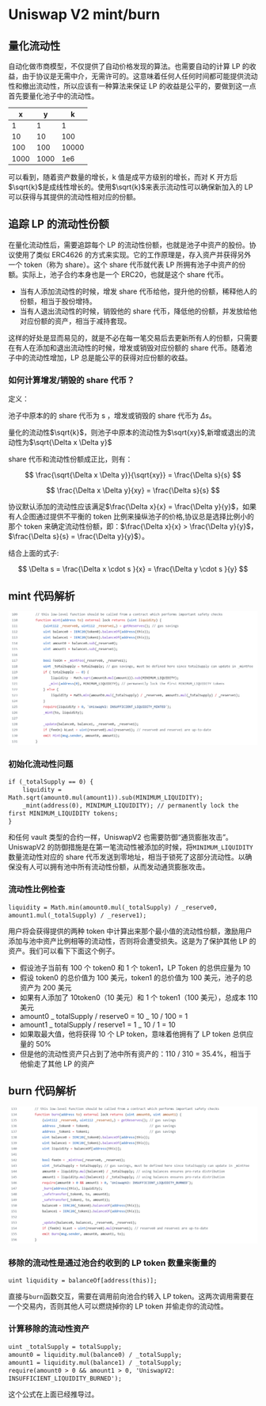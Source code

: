 # Uniswap V2 mint/burn

## 量化流动性

自动化做市商模型，不仅提供了自动价格发现的算法。也需要自动的计算 LP 的收益，由于协议是无需中介，无需许可的。这意味着任何人任何时间都可能提供流动性和撤出流动性，所以应该有一种算法来保证 LP 的收益是公平的，要做到这一点首先要量化池子中的流动性。

| x    | y    | k     |
| ---- | ---- | ----- |
| 1    | 1    | 1     |
| 10   | 10   | 100   |
| 100  | 100  | 10000 |
| 1000 | 1000 | 1e6   |

可以看到，随着资产数量的增长，k 值是成平方级别的增长，而对 K 开方后$\sqrt{k}$是成线性增长的。使用$\sqrt{k}$来表示流动性可以确保新加入的 LP 可以获得与其提供的流动性相对应的份额。

## 追踪 LP 的流动性份额

在量化流动性后，需要追踪每个 LP 的流动性份额，也就是池子中资产的股份。协议使用了类似 ERC4626 的方式来实现。它的工作原理是，存入资产并获得另外一个 token（称为 share）。这个 share 代币就代表 LP 所拥有池子中资产的份额。实际上，池子合约本身也是一个 ERC20，也就是这个 share 代币。

- 当有人添加流动性的时候，增发 share 代币给他，提升他的份额，稀释他人的份额，相当于股份增持。
- 当有人退出流动性的时候，销毁他的 share 代币，降低他的份额，并发放给他对应份额的资产，相当于减持套现。

这样的好处是显而易见的，就是不必在每一笔交易后去更新所有人的份额，只需要在有人在添加和退出流动性的时候，增发或销毁对应份额的 share 代币。随着池子中的流动性增加，LP 总是能公平的获得对应份额的收益。

### 如何计算增发/销毁的 share 代币？

定义：

池子中原本的的 share 代币为 s ，增发或销毁的 share 代币为 $\Delta s$。

量化的流动性$\sqrt{k}$，则池子中原本的流动性为$\sqrt{xy}$,新增或退出的流动性为$\sqrt{\Delta x \Delta y}$

share 代币和流动性份额成正比，则有：

$$
\frac{\sqrt{\Delta x \Delta y}}{\sqrt{xy}} = \frac{\Delta s}{s}
$$

$$
\frac{\Delta x \Delta y}{xy} = \frac{\Delta s}{s}
$$

协议默认添加的流动性应该满足$\frac{\Delta x}{x} = \frac{\Delta y}{y}$，如果有人企图通过提供不平衡的 token 比例来操纵池子的价格,协议总是选择比例小的那个 token 来确定流动性份额，即：$\frac{\Delta x}{x} > \frac{\Delta y}{y}$，$\frac{\Delta s}{s} = \frac{\Delta y}{y}$）。

结合上面的式子:

$$
\Delta s = \frac{\Delta x \cdot s }{x} = \frac{\Delta y \cdot s }{y}
$$

## mint 代码解析

![UniswapV2-mint](images/UniswapV2-mint.jpg)

### 初始化流动性问题

```solidity
if (_totalSupply == 0) {
    liquidity = Math.sqrt(amount0.mul(amount1)).sub(MINIMUM_LIQUIDITY);
    _mint(address(0), MINIMUM_LIQUIDITY); // permanently lock the first MINIMUM_LIQUIDITY tokens;
}
```

和任何 vault 类型的合约一样，UniswapV2 也需要防御“通货膨胀攻击”。UniswapV2 的防御措施是在第一笔流动性被添加的时候，将`MINIMUM_LIQUIDITY`数量流动性对应的 share 代币发送到零地址，相当于锁死了这部分流动性。以确保没有人可以拥有池中所有流动性份额，从而发动通货膨胀攻击。

### 流动性比例检查

```solidity
liquidity = Math.min(amount0.mul(_totalSupply) / _reserve0, amount1.mul(_totalSupply) / _reserve1);
```

用户将会获得提供的两种 token 中计算出来那个最小值的流动性份额，激励用户添加与池中资产比例相等的流动性，否则将会遭受损失。这是为了保护其他 LP 的资产。我们可以看下下面这个例子。

- 假设池子当前有 100 个 token0 和 1 个 token1，LP Token 的总供应量为 10
- 假设 token0 的总价值为 100 美元，token1 的总价值为 100 美元，池子的总资产为 200 美元
- 如果有人添加了 10token0（10 美元）和 1 个 token1（100 美元），总成本 110 美元
- amount0 _ totalSupply / reserve0 = 10 _ 10 / 100 = 1
- amount1 _ totalSupply / reserve1 = 1 _ 10 / 1 = 10
- 如果取最大值，他将获得 10 个 LP token，意味着他拥有了 LP token 总供应量的 50%
- 但是他的流动性资产只占到了池中所有资产的：110 / 310 = 35.4%，相当于他偷走了其他 LP 的资产

## burn 代码解析

![UniswapV2-burn](images/UniswapV2-burn.jpg)

### 移除的流动性是通过池合约收到的 LP token 数量来衡量的

```solidity
uint liquidity = balanceOf[address(this)];
```

直接与`burn`函数交互，需要在调用前向池合约转入 LP token。这两次调用需要在一个交易内，否则其他人可以燃烧掉你的 LP token 并偷走你的流动性。

### 计算移除的流动性资产

```solidity
uint _totalSupply = totalSupply;
amount0 = liquidity.mul(balance0) / _totalSupply;
amount1 = liquidity.mul(balance1) / _totalSupply;
require(amount0 > 0 && amount1 > 0, 'UniswapV2: INSUFFICIENT_LIQUIDITY_BURNED');
```

这个公式在上面已经推导过。
